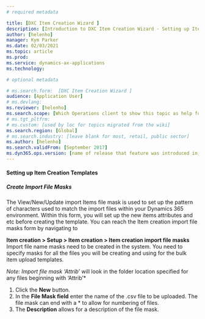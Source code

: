 ```yaml
---
# required metadata

title: [DXC Item Creation Wizard ]
description: [Introduction to DXC Item Creation Wizard - Setting up Item Creation Templates ]
author: [helenho]
manager: Kym Parker
ms.date: 02/03/2021
ms.topic: article
ms.prod: 
ms.service: dynamics-ax-applications
ms.technology: 

# optional metadata

# ms.search.form:  [DXC Item Creation Wizard ]
audience: [Application User]
# ms.devlang: 
ms.reviewer: [helenho]
ms.search.scope: [Which Operations client to show this topic as help for, to be set by content strategist, see list here: https://microsoft.sharepoint.com/teams/DynDoc/_layouts/15/WopiFrame.aspx?sourcedoc={23419e1c-eb64-42e9-aa9b-79875b428718}&action=edit&wd=target%28Core%20Dynamics%20AX%20CP%20requirements%2Eone%7C4CC185C0%2DEFAA%2D42CD%2D94B9%2D8F2A45E7F61A%2FVersions%20list%20for%20docs%20topics%7CC14BE630%2D5151%2D49D6%2D8305%2D554B5084593C%2F%29]
# ms.tgt_pltfrm: 
# ms.custom: [used by loc for topics migrated from the wiki]
ms.search.region: [Global]
# ms.search.industry: [leave blank for most, retail, public sector]
ms.author: [helenho]
ms.search.validFrom: [September 2017]
ms.dyn365.ops.version: [name of release that feature was introduced in, see list here: https://microsoft.sharepoint.com/teams/DynDoc/_layouts/15/WopiFrame.aspx?sourcedoc={23419e1c-eb64-42e9-aa9b-79875b428718}&action=edit&wd=target%28Core%20Dynamics%20AX%20CP%20requirements%2Eone%7C4CC185C0%2DEFAA%2D42CD%2D94B9%2D8F2A45E7F61A%2FVersions%20list%20for%20docs%20topics%7CC14BE630%2D5151%2D49D6%2D8305%2D554B5084593C%2F%29]
---
```


#### Setting up Item Creation Templates
##### Create Import File Masks

The View/New/Update import Items file mask is used to set up the pattern of characters used to match the import files within your Dynamics 365 environment.
Within this form, you will set up the new items attributes and etc before creating the template. 
You can reach the Item creation import file masks form by navigating to 

**Item creation > Setup > Item creation > Item creation import file masks**
Import file name masks need to be created in the system. You need to specify masks for all the files you will be creating and using for the bulk item upload templates. 

*Note: Import file mask ‘Attrib*’ will look in the folder location specified for any files beginning with ‘Attrib’*

1.	Click the **New** button. 
2.	In the **File Mask field** enter the name of the .csv file to be uploaded. The file mask can end with a * to allow for numbering of files. 
3.	The **Description** allows for a description of the file mask. 
